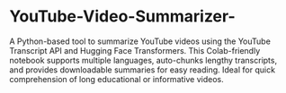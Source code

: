 # YouTube-Video-Summarizer-
A Python-based tool to summarize YouTube videos using the YouTube Transcript API and Hugging Face Transformers. This Colab-friendly notebook supports multiple languages, auto-chunks lengthy transcripts, and provides downloadable summaries for easy reading. Ideal for quick comprehension of long educational or informative videos.

